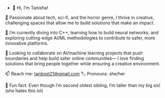 - 👋 Hi, I’m Tanisha!

👀 Passionate about tech, sci-fi, and the horror genre, I thrive in creative, challenging spaces that allow me to build solutions that make an impact.

🧠 I’m currently diving into C++, learning how to build neural networks, and exploring cutting-edge AI/ML methodologies to contribute to safer, more innovative platforms.

🤝 Looking to collaborate on AI/machine learning projects that push boundaries and help build safer online communities— I love finding solutions that bring people together while ensuring a creative environment.

📫 Reach me: tanbost21@gmail.com
🏷️ Pronouns: she/her

🌟 Fun fact: Even though I’m second oldest sibling, I’m taller than my big sis! (she hates this lol)
<!---
TanB-docwho/TanB-docwho is a ✨ special ✨ repository because its `README.md` (this file) appears on your GitHub profile.
You can click the Preview link to take a look at your changes.
--->
